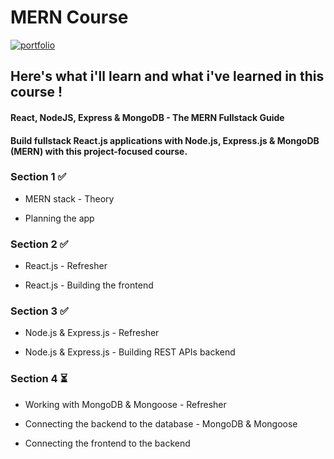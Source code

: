 # MERN Course

[![portfolio](https://img.shields.io/badge/link_to_the_course-BE32F5?style=for-the-badge&logo=logoColor=white)](https://www.udemy.com/share/102fVS3@mKYgeebOMyUnFwzaqxN-66yBbiiNZjlp7BMFJl-B2F4IM58vOONUMXzt5-nzg41W7Q==/)

## Here's what i'll learn and what i've learned in this course !

#### React, NodeJS, Express & MongoDB - The MERN Fullstack Guide
#### Build fullstack React.js applications with Node.js, Express.js & MongoDB (MERN) with this project-focused course.

### Section 1 ✅

- MERN stack - Theory

- Planning the app

### Section 2 ✅

- React.js - Refresher

- React.js - Building the frontend

### Section 3 ✅

- Node.js & Express.js - Refresher

- Node.js & Express.js - Building REST APIs backend

### Section 4 ⏳

- Working with MongoDB & Mongoose - Refresher

- Connecting the backend to the database - MongoDB & Mongoose

- Connecting the frontend to the backend

